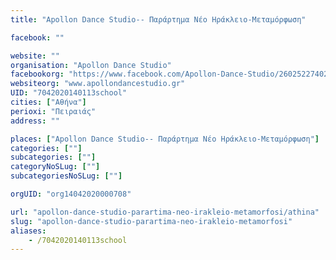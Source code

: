 ```yaml
---
title: "Apollon Dance Studio-- Παράρτημα Νέο Ηράκλειο-Μεταμόρφωση"

facebook: ""

website: ""
organisation: "Apollon Dance Studio"
facebookorg: "https://www.facebook.com/Apollon-Dance-Studio/260252274027397"
websiteorg: "www.apollondancestudio.gr"
UID: "7042020140113school"
cities: ["Αθήνα"]
perioxi: "Πειραιάς"
address: ""

places: ["Apollon Dance Studio-- Παράρτημα Νέο Ηράκλειο-Μεταμόρφωση"]
categories: [""]
subcategories: [""]
categoryNoSLug: [""]
subcategoriesNoSLug: [""]

orgUID: "org14042020000708"

url: "apollon-dance-studio-parartima-neo-irakleio-metamorfosi/athina"
slug: "apollon-dance-studio-parartima-neo-irakleio-metamorfosi"
aliases:
    - /7042020140113school
---
```





